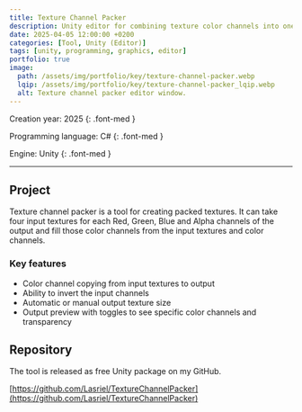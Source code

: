 ```yaml
---
title: Texture Channel Packer
description: Unity editor for combining texture color channels into one texture.
date: 2025-04-05 12:00:00 +0200
categories: [Tool, Unity (Editor)]
tags: [unity, programming, graphics, editor]
portfolio: true
image:
  path: /assets/img/portfolio/key/texture-channel-packer.webp
  lqip: /assets/img/portfolio/key/texture-channel-packer_lqip.webp
  alt: Texture channel packer editor window.
---
```


Creation year: <span class="highlighted">2025</span>
{: .font-med }

Programming language: <span class="highlighted">C#</span>
{: .font-med }

Engine: <span class="highlighted">Unity</span>
{: .font-med }

---

## Project

Texture channel packer is a tool for creating packed textures. It can take four input textures for each Red, Green, Blue and Alpha channels of the output and fill those color channels from the input textures and color channels.

### Key features

- Color channel copying from input textures to output
- Ability to invert the input channels
- Automatic or manual output texture size
- Output preview with toggles to see specific color channels and transparency

## Repository

The tool is released as free Unity package on my GitHub.

[https://github.com/Lasriel/TextureChannelPacker](https://github.com/Lasriel/TextureChannelPacker)